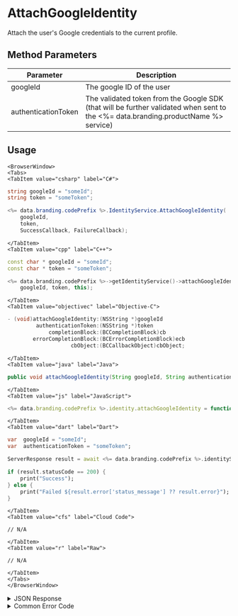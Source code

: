 # AttachGoogleIdentity

Attach the user's Google credentials to the current profile.

<PartialServop service_name="identity" operation_name="ATTACH" />

## Method Parameters

| Parameter           | Description                                                                                                                        |
| ------------------- | ---------------------------------------------------------------------------------------------------------------------------------- |
| googleId            | The google ID of the user                                                                                                          |
| authenticationToken | The validated token from the Google SDK (that will be further validated when sent to the <%= data.branding.productName %> service) |

## Usage

```mdx-code-block
<BrowserWindow>
<Tabs>
<TabItem value="csharp" label="C#">
```

```csharp
string googleId = "someId";
string token = "someToken";

<%= data.branding.codePrefix %>.IdentityService.AttachGoogleIdentity(
    googleId,
    token,
    SuccessCallback, FailureCallback);
```

```mdx-code-block
</TabItem>
<TabItem value="cpp" label="C++">
```

```cpp
const char * googleId = "someId";
const char * token = "someToken";

<%= data.branding.codePrefix %>->getIdentityService()->attachGoogleIdentity(
    googleId, token, this);
```

```mdx-code-block
</TabItem>
<TabItem value="objectivec" label="Objective-C">
```

```objectivec
- (void)attachGoogleIdentity:(NSString *)googleId
         authenticationToken:(NSString *)token
             completionBlock:(BCCompletionBlock)cb
        errorCompletionBlock:(BCErrorCompletionBlock)ecb
                    cbObject:(BCCallbackObject)cbObject;
```

```mdx-code-block
</TabItem>
<TabItem value="java" label="Java">
```

```java
public void attachGoogleIdentity(String googleId, String authenticationToken, IServerCallback callback)
```

```mdx-code-block
</TabItem>
<TabItem value="js" label="JavaScript">
```

```javascript
<%= data.branding.codePrefix %>.identity.attachGoogleIdentity = function(googleId, authenticationToken, callback)
```

```mdx-code-block
</TabItem>
<TabItem value="dart" label="Dart">
```

```dart
var  googleId = "someId";
var  authenticationToken = "someToken";

ServerResponse result = await <%= data.branding.codePrefix %>.identityService.attachGoogleIdentity(googleId:googleId, authenticationToken:authenticationToken);

if (result.statusCode == 200) {
    print("Success");
} else {
    print("Failed ${result.error['status_message'] ?? result.error}");
}
```

```mdx-code-block
</TabItem>
<TabItem value="cfs" label="Cloud Code">
```

```cfscript
// N/A
```

```mdx-code-block
</TabItem>
<TabItem value="r" label="Raw">
```

```cfscript
// N/A
```

```mdx-code-block
</TabItem>
</Tabs>
</BrowserWindow>
```

<details>
<summary>JSON Response</summary>

```json
{
    "status": 200,
    "data": null
}
```

</details>

<details>
<summary>Common Error Code</summary>

### Status Codes

| Code  | Name                    | Description                                                                                                                                                       |
| ----- | ----------------------- | ----------------------------------------------------------------------------------------------------------------------------------------------------------------- |
| 40211 | DUPLICATE_IDENTITY_TYPE | Returned when trying to attach an identity type that already exists for that profile. For instance you can have only one Google identity for a profile.           |
| 40212 | MERGE_PROFILES          | Returned when trying to attach an identity type that would result in two profiles being merged into one (for instance an anonymous account and a Google account). |

</details>
